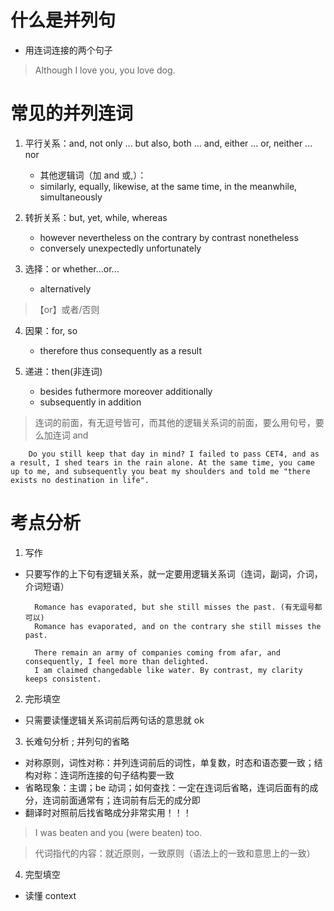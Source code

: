 # 什么是并列句

- 用连词连接的两个句子

> Although I love you, you love dog.

# 常见的并列连词

1. 平行关系：and, not only ... but also, both ... and, either ... or, neither ... nor

   - 其他逻辑词（加 and 或,）：
   - similarly, equally, likewise, at the same time, in the meanwhile, simultaneously

2. 转折关系：but, yet, while, whereas

   - however nevertheless on the contrary by contrast nonetheless
   - conversely unexpectedly unfortunately

3. 选择：or whether...or...

   - alternatively

> 【or】或者/否则

4. 因果：for, so

   - therefore thus consequently as a result

5. 递进：then(非连词)

   - besides futhermore moreover additionally
   - subsequently in addition

> 连词的前面，有无逗号皆可，而其他的逻辑关系词的前面，要么用句号，要么加连词 and

        Do you still keep that day in mind? I failed to pass CET4, and as a result, I shed tears in the rain alone. At the same time, you came up to me, and subsequently you beat my shoulders and told me "there exists no destination in life".

# 考点分析

1. 写作

- 只要写作的上下句有逻辑关系，就一定要用逻辑关系词（连词，副词，介词，介词短语）

        Romance has evaporated, but she still misses the past. (有无逗号都可以)
        Romance has evaporated, and on the contrary she still misses the past.

        There remain an army of companies coming from afar, and consequently, I feel more than delighted.
        I am claimed changedable like water. By contrast, my clarity keeps consistent.

2. 完形填空

- 只需要读懂逻辑关系词前后两句话的意思就 ok

3. 长难句分析 ; 并列句的省略

- 对称原则，词性对称：并列连词前后的词性，单复数，时态和语态要一致；结构对称：连词所连接的句子结构要一致
- 省略现象：主谓；be 动词；如何查找：一定在连词后省略，连词后面有的成分，连词前面通常有；连词前有后无的成分即
- 翻译时对照前后找省略成分非常实用！！！

> I was beaten and you (were beaten) too.

> 代词指代的内容：就近原则，一致原则（语法上的一致和意思上的一致）

4. 完型填空

- 读懂 context
